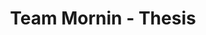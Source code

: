 ---
title: Team Mornin - Thesis
redirect_to: https://www.facebook.com/mornincoffee.mnl
redirect_from: 
  - /JuanchoThesisLol
  - /juanchothesislol
---